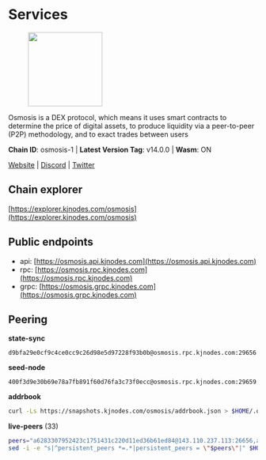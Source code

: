 # Services

<figure><img src="https://raw.githubusercontent.com/kj89/testnet_manuals/main/pingpub/logos/osmosis.png" width="150" alt=""><figcaption></figcaption></figure>

Osmosis is a DEX protocol, which means it uses smart contracts  to determine the price of digital assets, to produce liquidity  via a peer-to-peer (P2P) methodology, and to exact trades between users

**Chain ID**: osmosis-1 | **Latest Version Tag**: v14.0.0 | **Wasm**: ON

[Website](https://osmosis.zone) | [Discord](https://discord.gg/osmosis) | [Twitter](https://twitter.com/osmosiszone)




## Chain explorer
[https://explorer.kjnodes.com/osmosis](https://explorer.kjnodes.com/osmosis)

## Public endpoints

* api: [https://osmosis.api.kjnodes.com](https://osmosis.api.kjnodes.com)
* rpc: [https://osmosis.rpc.kjnodes.com](https://osmosis.rpc.kjnodes.com)
* grpc: [https://osmosis.grpc.kjnodes.com](https://osmosis.grpc.kjnodes.com)

## Peering

**state-sync**

```text
d9bfa29e0cf9c4ce0cc9c26d98e5d97228f93b0b@osmosis.rpc.kjnodes.com:29656
```

**seed-node**

```text
400f3d9e30b69e78a7fb891f60d76fa3c73f0ecc@osmosis.rpc.kjnodes.com:29659
```

**addrbook**
```bash
curl -Ls https://snapshots.kjnodes.com/osmosis/addrbook.json > $HOME/.osmosisd/config/addrbook.json
```

**live-peers** (33)
```bash
peers="a6283307952423c1751431c220d11ed36b61ed84@143.110.237.113:26656,a2024229e2eed1650ba3a3ea9db67fa318dc232e@142.132.199.3:26656,724cef11bbe866269b3d67f7dd5ea539cc4096bf@198.244.164.186:26656,2000928f1b09973431b53292ef80c1cd836fd967@168.119.213.117:26656,407267ac44b20a0a4258d0bbca1c9f657bf88d08@74.118.143.19:26656,bfb67b2ae345955d6bc0991450120669c683386e@149.56.25.66:26656,20913e92e8b9ea2d80ad34edd9b52e97886cf616@54.37.30.181:26656,0419c998d6aac0afdb05808ad9a935670248e209@65.108.204.56:26656,ec929701754be057fb38c824fc127e26add9c900@138.201.121.185:26666,43785e5ffd8783393ea8094f77efcee5bdbcdce3@78.141.244.18:26656,747d01891a83d6f759d88f9be07159c268b584b0@141.95.65.98:26656,74e8ba742d8312c250f3237c8c8f3f951c01f9df@95.216.4.104:26656,d9bfa29e0cf9c4ce0cc9c26d98e5d97228f93b0b@65.109.88.38:29656,e3cc05de734a9eb3da832cf0236f319a9a4063ba@95.216.101.39:26656,fd0930fea06876e362e0a92046854ed651f27ac2@45.76.13.41:26656,797094953d830f8727f3b5175f2b205df16d5867@45.77.212.231:26656,e0fbdbdce6ec8797412751edd00fbaf114c42fad@34.220.226.204:26656,42745690b41f6a7515c4a87d88efda2e82b55b76@78.46.94.183:26656,30e9432879d5b0976b88e52120dc12338e40fc33@65.108.108.176:26656,47e4075978458bfc382630b2a46aabbbbf7977b2@143.198.234.114:26656,f4b811759e55f665180545ad5e1b42573f660861@135.181.181.251:26656,4e38d3caa1554d7f46a2654fa9997554c13f61f2@95.216.96.61:26656,9f2489016bcf055fde40498f54bf893f3a00f9de@138.201.85.176:26656,5e9051d2ae7d9be1656a5348ad0916f255b96c73@135.181.214.17:26656,82e224c9640048a6513c589e904c0d903bb99f32@74.118.140.23:26656,729219c108c059824ea9a17c09d11adc99226db4@66.172.36.139:36656,b04794731b9aa16d1aab035b58c2012e9a0fea8b@50.21.167.184:26656,2f4c0337b2522034a614a5cb2c61a891fe753c03@5.9.81.187:29656,6b1dd134b30aeaeb2f21f33bd2cd0370a2275501@138.68.6.165:26656,d0d4b88110767c503baa8a618cfd7e284482f8dc@37.120.245.11:26656,1c398af2208984d4e59bc41132e3eac0508abb0f@95.216.76.251:26656,616327f7ca045fb57827683e471ca472a232ef1f@89.33.8.233:26656,0dc90bfcac46048ba0e0e0f2bd4ed6bd6474ccd9@3.15.176.200:26656"
sed -i -e "s|^persistent_peers *=.*|persistent_peers = \"$peers\"|" $HOME/.osmosisd/config/config.toml
```
